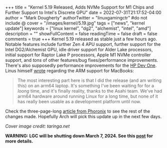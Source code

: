+++
title = "Kernel 5.19 Released, Adds NVMe Support for M1 Chips and Further Support to Intel's Discrete GPU"
date = 2022-07-31T21:17:52-04:00
author = "Mark Dougherty"
authorTwitter = "linuxgamingctr" #do not include @
cover = "/images/kernel/5.19.jpg"
tags = ["news", "kernel update"]
keywords = ["linux kernel", "dg2", "alchemist", "intel", "amd"]
description = ""
showFullContent = false
readingTime = false
draft = false
comments = true
+++
Kernel 5.19 released as stable just a few hours ago. Notable features include further Zen 4 APU support, further support for the Intel DG2/Alchemist GPU, idle driver support for Alder Lake processors, initial support for Raptor Lake P processors, Apple M1 NVMe controller support, and *tons* of other features/bug fixes/performance improvements. There's also supposedly performance improvements for the [HP Dev One](https://www.phoronix.com/review/hp-devone-kernels). Linus himself [wrote](https://lore.kernel.org/lkml/CAHk-=wgrz5BBk=rCz7W28Fj_o02s0Xi0OEQ3H1uQgOdFvHgx0w@mail.gmail.com/T/#u) regarding the ARM support for MacBooks:

> The most interesting part here is that I did the release (and am writing this) on an arm64 laptop. It's something I've been waiting for for a _loong_ time, and it's finally reality, thanks to the Asahi team. We've had arm64 hardware around running Linux for a long time, but none of it has really been usable as a development platform until now.

Check the three-page-long [article from Phoronix](https://www.phoronix.com/review/linux-519-features) to see the rest of the changes made. Hopefully Arch will pick this update up in the next few days.

*Cover image credit: taringa.net*

**WARNING: LGC will be shutting down March 7, 2024. See this [post](https://linuxgamingcentral.com/posts/the-end-of-lgc/) for more details.**
